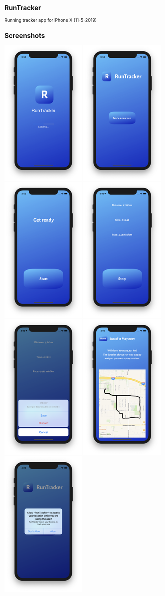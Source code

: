 RunTracker
-----------------------
Running tracker app for iPhone X (11-5-2019)

Screenshots
-----------------------
<p float="left">
  <img src="/Screenshots/Loading.png" width="250" />
  <img src="/Screenshots/Home.png" width="250" /> 
  <img src="/Screenshots/Start.png" width="250" />
  <img src="/Screenshots/Run.png" width="250" />
  <img src="/Screenshots/Confirmation.png" width="250" /> 
  <img src="/Screenshots/Result.png" width="250" />
  <img src="/Screenshots/Access.png" width="250" />
</p>